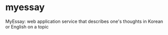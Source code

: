 # myessay
MyEssay: web application service that describes one's thoughts in Korean or English on a topic
